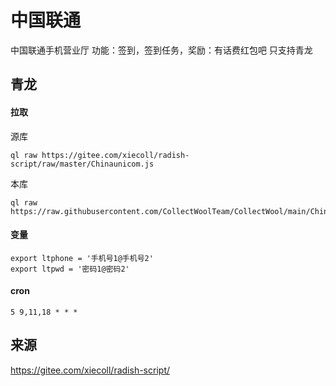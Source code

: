 # 中国联通
中国联通手机营业厅
功能：签到，签到任务，奖励：有话费红包吧
只支持青龙
## 青龙
#### 拉取
源库
```
ql raw https://gitee.com/xiecoll/radish-script/raw/master/Chinaunicom.js
```
本库
```
ql raw https://raw.githubusercontent.com/CollectWoolTeam/CollectWool/main/ChinaUnicom/Chinaunicom.js
```
#### 变量
```
export ltphone = '手机号1@手机号2'
export ltpwd = '密码1@密码2'
```

#### cron
```
5 9,11,18 * * *
```

## 来源
https://gitee.com/xiecoll/radish-script/
